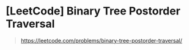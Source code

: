 # [LeetCode] Binary Tree Postorder Traversal

> https://leetcode.com/problems/binary-tree-postorder-traversal/